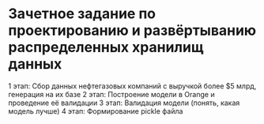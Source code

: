 # Зачетное задание по проектированию и развёртыванию распределенных хранилищ данных
1 этап: Сбор данных нефтегазовых компаний с выручкой более $5 млрд, генерация на их базе 
2 этап: Построение модели в Orange и проведение её валидации 
3 этап: Валидация модели (понять, какая модель лучше) 
4 этап: Формирование pickle файла
